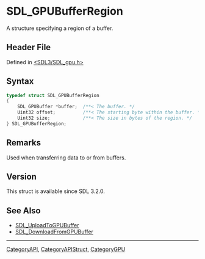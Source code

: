 # SDL_GPUBufferRegion

A structure specifying a region of a buffer.

## Header File

Defined in [<SDL3/SDL_gpu.h>](https://github.com/libsdl-org/SDL/blob/main/include/SDL3/SDL_gpu.h)

## Syntax

```c
typedef struct SDL_GPUBufferRegion
{
    SDL_GPUBuffer *buffer;  /**< The buffer. */
    Uint32 offset;          /**< The starting byte within the buffer. */
    Uint32 size;            /**< The size in bytes of the region. */
} SDL_GPUBufferRegion;
```

## Remarks

Used when transferring data to or from buffers.

## Version

This struct is available since SDL 3.2.0.

## See Also

- [SDL_UploadToGPUBuffer](SDL_UploadToGPUBuffer)
- [SDL_DownloadFromGPUBuffer](SDL_DownloadFromGPUBuffer)






----
[CategoryAPI](CategoryAPI), [CategoryAPIStruct](CategoryAPIStruct), [CategoryGPU](CategoryGPU)

